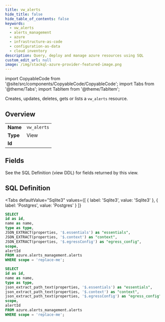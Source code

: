 ```yaml
--- 
title: vw_alerts
hide_title: false
hide_table_of_contents: false
keywords:
  - vw_alerts
  - alerts_management
  - azure
  - infrastructure-as-code
  - configuration-as-data
  - cloud inventory
description: Query, deploy and manage azure resources using SQL
custom_edit_url: null
image: /img/stackql-azure-provider-featured-image.png
---
```


import CopyableCode from '@site/src/components/CopyableCode/CopyableCode';
import Tabs from '@theme/Tabs';
import TabItem from '@theme/TabItem';

Creates, updates, deletes, gets or lists a <code>vw_alerts</code> resource.

## Overview
<table><tbody>
<tr><td><b>Name</b></td><td><code>vw_alerts</code></td></tr>
<tr><td><b>Type</b></td><td>View</td></tr>
<tr><td><b>Id</b></td><td><CopyableCode code="azure.alerts_management.vw_alerts" /></td></tr>
</tbody></table>

## Fields

See the SQL Definition (view DDL) for fields returned by this view.

## SQL Definition

<Tabs
defaultValue="Sqlite3"
values={[
{ label: 'Sqlite3', value: 'Sqlite3' },
{ label: 'Postgres', value: 'Postgres' }
]}
>
<TabItem value="Sqlite3">

```sql
SELECT
id as id,
name as name,
type as type,
JSON_EXTRACT(properties, '$.essentials') as "essentials",
JSON_EXTRACT(properties, '$.context') as "context",
JSON_EXTRACT(properties, '$.egressConfig') as "egress_config",
scope,
alertId
FROM azure.alerts_management.alerts
WHERE scope = 'replace-me';
```

</TabItem>
<TabItem value="Postgres">

```sql
SELECT
id as id,
name as name,
type as type,
json_extract_path_text(properties, '$.essentials') as "essentials",
json_extract_path_text(properties, '$.context') as "context",
json_extract_path_text(properties, '$.egressConfig') as "egress_config",
scope,
alertId
FROM azure.alerts_management.alerts
WHERE scope = 'replace-me';
```

</TabItem>
</Tabs>
